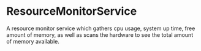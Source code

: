 # ResourceMonitorService
A resource monitor service which gathers cpu usage, system up time, free amount of memory, as well as scans the hardware to see the total amount of memory available.

